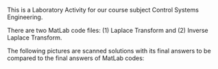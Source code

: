 This is a Laboratory Activity for our course subject Control Systems Engineering.

There are two MatLab code files: (1) Laplace Transform and (2) Inverse Laplace Transform.

The following pictures are scanned solutions with its final answers to be compared to the final answers of MatLab codes:



